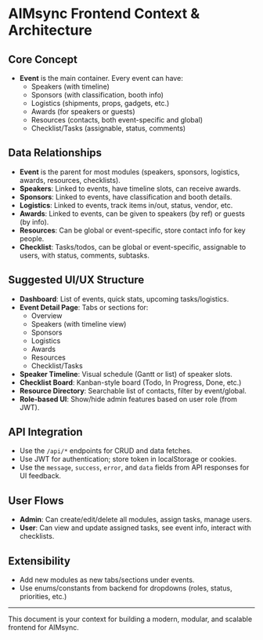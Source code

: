 # AIMsync Frontend Context & Architecture

## Core Concept
- **Event** is the main container. Every event can have:
  - Speakers (with timeline)
  - Sponsors (with classification, booth info)
  - Logistics (shipments, props, gadgets, etc.)
  - Awards (for speakers or guests)
  - Resources (contacts, both event-specific and global)
  - Checklist/Tasks (assignable, status, comments)

## Data Relationships
- **Event** is the parent for most modules (speakers, sponsors, logistics, awards, resources, checklists).
- **Speakers**: Linked to events, have timeline slots, can receive awards.
- **Sponsors**: Linked to events, have classification and booth details.
- **Logistics**: Linked to events, track items in/out, status, vendor, etc.
- **Awards**: Linked to events, can be given to speakers (by ref) or guests (by info).
- **Resources**: Can be global or event-specific, store contact info for key people.
- **Checklist**: Tasks/todos, can be global or event-specific, assignable to users, with status, comments, subtasks.

## Suggested UI/UX Structure
- **Dashboard**: List of events, quick stats, upcoming tasks/logistics.
- **Event Detail Page**: Tabs or sections for:
  - Overview
  - Speakers (with timeline view)
  - Sponsors
  - Logistics
  - Awards
  - Resources
  - Checklist/Tasks
- **Speaker Timeline**: Visual schedule (Gantt or list) of speaker slots.
- **Checklist Board**: Kanban-style board (Todo, In Progress, Done, etc.)
- **Resource Directory**: Searchable list of contacts, filter by event/global.
- **Role-based UI**: Show/hide admin features based on user role (from JWT).

## API Integration
- Use the `/api/*` endpoints for CRUD and data fetches.
- Use JWT for authentication; store token in localStorage or cookies.
- Use the `message`, `success`, `error`, and `data` fields from API responses for UI feedback.

## User Flows
- **Admin**: Can create/edit/delete all modules, assign tasks, manage users.
- **User**: Can view and update assigned tasks, see event info, interact with checklists.

## Extensibility
- Add new modules as new tabs/sections under events.
- Use enums/constants from backend for dropdowns (roles, status, priorities, etc.)

---
This document is your context for building a modern, modular, and scalable frontend for AIMsync. 